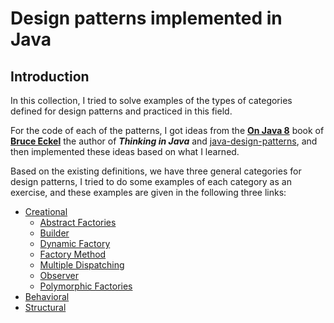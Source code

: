 # Design patterns implemented in Java

## Introduction
In this collection, I tried to solve examples of the types of categories defined for design patterns and practiced in this field.

For the code of each of the patterns, I got ideas from the __[On Java 8](https://leanpub.com/onjava8)__ book of __[Bruce Eckel](https://leanpub.com/u/BruceEckel)__ the author of __*Thinking in Java*__ and [
java-design-patterns](https://github.com/iluwatar/java-design-patterns), and then implemented these ideas based on what I learned.

Based on the existing definitions, we have three general categories for design patterns, I tried to do some examples of each category as an exercise, and these examples are given in the following three links:

* [Creational](https://github.com/RahaShafaei/JavaPatterns/tree/master/src/patterns/Creational)
    * [Abstract Factories](https://github.com/RahaShafaei/JavaPatterns/tree/master/src/patterns/Creational/abstractFactories)
    * [Builder](https://github.com/RahaShafaei/JavaPatterns/tree/master/src/patterns/Creational/builder)
    * [Dynamic Factory](https://github.com/RahaShafaei/JavaPatterns/tree/master/src/patterns/Creational/dynamicFactory)
    * [Factory Method](https://github.com/RahaShafaei/JavaPatterns/tree/master/src/patterns/Creational/factoryMethod)
    * [Multiple Dispatching](https://github.com/RahaShafaei/JavaPatterns/tree/master/src/patterns/Creational/multipleDispatching)
    * [Observer](https://github.com/RahaShafaei/JavaPatterns/tree/master/src/patterns/Creational/observer)
    * [Polymorphic Factories](https://github.com/RahaShafaei/JavaPatterns/tree/master/src/patterns/Creational/polymorphicFactories)
* [Behavioral](https://github.com/RahaShafaei/JavaPatterns/tree/master/src/patterns/behavioral)
* [Structural](https://github.com/RahaShafaei/JavaPatterns/tree/master/src/patterns/structural)

